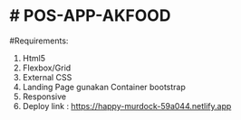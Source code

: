 # # POS-APP-AKFOOD
#Requirements:
1. Html5
2. Flexbox/Grid
3. External CSS
4. Landing Page gunakan Container bootstrap
5. Responsive
6. Deploy link : https://happy-murdock-59a044.netlify.app

